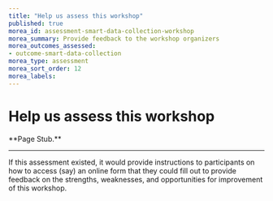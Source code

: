 ```yaml
---
title: "Help us assess this workshop"
published: true
morea_id: assessment-smart-data-collection-workshop
morea_summary: Provide feedback to the workshop organizers
morea_outcomes_assessed:
- outcome-smart-data-collection
morea_type: assessment
morea_sort_order: 12
morea_labels:
---
```


# Help us assess this workshop

<div class="alert alert-danger mt-4" role="alert" markdown="1">
<i class="fa-solid fa-circle-exclamation fa-xl"></i> **Page Stub.**
<hr/>

If this assessment existed, it would provide instructions to participants on how to access (say) an online form that they could fill out to provide feedback on the strengths, weaknesses, and opportunities for improvement of this workshop.
</div>

